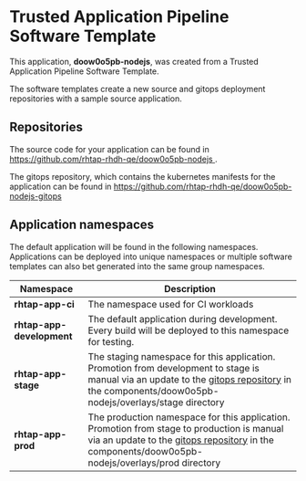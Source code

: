 # Trusted Application Pipeline Software Template

This application, **doow0o5pb-nodejs**, was created from a Trusted Application Pipeline Software Template.

The software templates create a new source and gitops deployment repositories with a sample source application. 

## Repositories

The source code for your application can be found in [https://github.com/rhtap-rhdh-qe/doow0o5pb-nodejs ](https://github.com/rhtap-rhdh-qe/doow0o5pb-nodejs ).
 
The gitops repository, which contains the kubernetes manifests for the application can be found in 
[https://github.com/rhtap-rhdh-qe/doow0o5pb-nodejs-gitops ](https://github.com/rhtap-rhdh-qe/doow0o5pb-nodejs-gitops ) 

## Application namespaces 

The default application will be found in the following namespaces. Applications can be deployed into unique namespaces or multiple software templates can also bet generated into the same group namespaces.  

|  Namespace   |  Description   |  
| -------- | -------- |
| **rhtap-app-ci** | The namespace used for CI workloads |
| **rhtap-app-development** | The default application during development. Every build will be deployed to this namespace for testing. |
| **rhtap-app-stage** | The staging namespace for this application. Promotion from development to stage is manual via an update to the [gitops repository](https://github.com/rhtap-rhdh-qe/doow0o5pb-nodejs-gitops ) in the components/doow0o5pb-nodejs/overlays/stage directory |
| **rhtap-app-prod** | The production namespace for this application. Promotion from stage to production is manual via an update to the [gitops repository](https://github.com/rhtap-rhdh-qe/doow0o5pb-nodejs-gitops ) in the components/doow0o5pb-nodejs/overlays/prod directory |